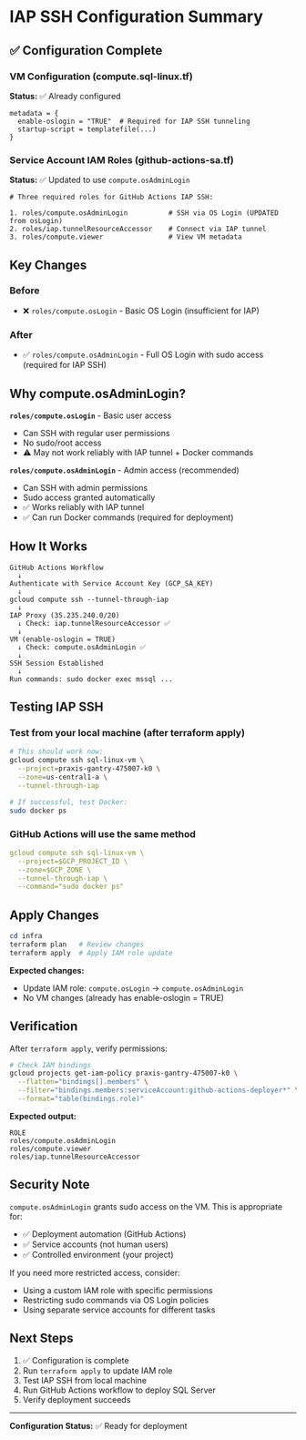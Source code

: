 # IAP SSH Configuration Summary

## ✅ Configuration Complete

### VM Configuration (compute.sql-linux.tf)

**Status:** ✅ Already configured

```hcl
metadata = {
  enable-oslogin = "TRUE"  # Required for IAP SSH tunneling
  startup-script = templatefile(...)
}
```

### Service Account IAM Roles (github-actions-sa.tf)

**Status:** ✅ Updated to use `compute.osAdminLogin`

```hcl
# Three required roles for GitHub Actions IAP SSH:

1. roles/compute.osAdminLogin          # SSH via OS Login (UPDATED from osLogin)
2. roles/iap.tunnelResourceAccessor    # Connect via IAP tunnel
3. roles/compute.viewer                # View VM metadata
```

## Key Changes

### Before
- ❌ `roles/compute.osLogin` - Basic OS Login (insufficient for IAP)

### After
- ✅ `roles/compute.osAdminLogin` - Full OS Login with sudo access (required for IAP SSH)

## Why compute.osAdminLogin?

**`roles/compute.osLogin`** - Basic user access
- Can SSH with regular user permissions
- No sudo/root access
- ⚠️ May not work reliably with IAP tunnel + Docker commands

**`roles/compute.osAdminLogin`** - Admin access (recommended)
- Can SSH with admin permissions
- Sudo access granted automatically
- ✅ Works reliably with IAP tunnel
- ✅ Can run Docker commands (required for deployment)

## How It Works

```
GitHub Actions Workflow
  ↓
Authenticate with Service Account Key (GCP_SA_KEY)
  ↓
gcloud compute ssh --tunnel-through-iap
  ↓
IAP Proxy (35.235.240.0/20)
  ↓ Check: iap.tunnelResourceAccessor ✅
  ↓
VM (enable-oslogin = TRUE)
  ↓ Check: compute.osAdminLogin ✅
  ↓
SSH Session Established
  ↓
Run commands: sudo docker exec mssql ...
```

## Testing IAP SSH

### Test from your local machine (after terraform apply)

```bash
# This should work now:
gcloud compute ssh sql-linux-vm \
  --project=praxis-gantry-475007-k0 \
  --zone=us-central1-a \
  --tunnel-through-iap

# If successful, test Docker:
sudo docker ps
```

### GitHub Actions will use the same method

```yaml
gcloud compute ssh sql-linux-vm \
  --project=$GCP_PROJECT_ID \
  --zone=$GCP_ZONE \
  --tunnel-through-iap \
  --command="sudo docker ps"
```

## Apply Changes

```powershell
cd infra
terraform plan   # Review changes
terraform apply  # Apply IAM role update
```

**Expected changes:**
- Update IAM role: `compute.osLogin` → `compute.osAdminLogin`
- No VM changes (already has enable-oslogin = TRUE)

## Verification

After `terraform apply`, verify permissions:

```bash
# Check IAM bindings
gcloud projects get-iam-policy praxis-gantry-475007-k0 \
  --flatten="bindings[].members" \
  --filter="bindings.members:serviceAccount:github-actions-deployer*" \
  --format="table(bindings.role)"
```

**Expected output:**
```
ROLE
roles/compute.osAdminLogin
roles/compute.viewer
roles/iap.tunnelResourceAccessor
```

## Security Note

`compute.osAdminLogin` grants sudo access on the VM. This is appropriate for:
- ✅ Deployment automation (GitHub Actions)
- ✅ Service accounts (not human users)
- ✅ Controlled environment (your project)

If you need more restricted access, consider:
- Using a custom IAM role with specific permissions
- Restricting sudo commands via OS Login policies
- Using separate service accounts for different tasks

## Next Steps

1. ✅ Configuration is complete
2. Run `terraform apply` to update IAM role
3. Test IAP SSH from local machine
4. Run GitHub Actions workflow to deploy SQL Server
5. Verify deployment succeeds

---

**Configuration Status:** ✅ Ready for deployment
